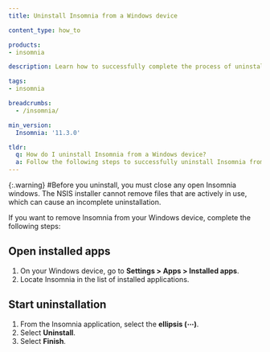 ```yaml
---
title: Uninstall Insomnia from a Windows device

content_type: how_to

products:
- insomnia

description: Learn how to successfully complete the process of uninstalling Insomnia from a Windows device.

tags:
- insomnia

breadcrumbs:
  - /insomnia/

min_version:
  Insomnia: '11.3.0'

tldr:
  q: How do I uninstall Insomnia from a Windows device?
  a: Follow the following steps to successfully uninstall Insomnia from a Windows device.
---
```


{:.warning} #Before you uninstall, you must close any open Insomnia windows. The NSIS installer cannot remove files that are actively in use, which can cause an incomplete uninstallation.

If you want to remove Insomnia from your Windows device, complete the following steps:

## Open installed apps
1. On your Windows device, go to **Settings > Apps > Installed apps**.
2. Locate Insomnia in the list of installed applications.

## Start uninstallation
1. From the Insomnia application, select the **ellipsis (⋯)**.
2. Select **Uninstall**.
3. Select **Finish**.
